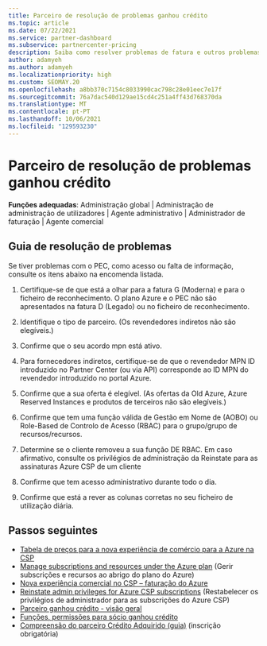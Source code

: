 ```yaml
---
title: Parceiro de resolução de problemas ganhou crédito
ms.topic: article
ms.date: 07/22/2021
ms.service: partner-dashboard
ms.subservice: partnercenter-pricing
description: Saiba como resolver problemas de fatura e outros problemas relacionados com o crédito obtido pelo parceiro (PEC).
author: adamyeh
ms.author: adamyeh
ms.localizationpriority: high
ms.custom: SEOMAY.20
ms.openlocfilehash: a8bb370c7154c8033990cac798c28e01eec7e17f
ms.sourcegitcommit: 76a7dac540d129ae15cd4c251a4ff43d768370da
ms.translationtype: MT
ms.contentlocale: pt-PT
ms.lasthandoff: 10/06/2021
ms.locfileid: "129593230"
---
```

# <a name="troubleshooting-partner-earned-credit"></a>Parceiro de resolução de problemas ganhou crédito

**Funções adequadas**: Administração global | Administração de administração de utilizadores | Agente administrativo | Administrador de faturação | Agente comercial

## <a name="troubleshooting-guide"></a>Guia de resolução de problemas

Se tiver problemas com o PEC, como acesso ou falta de informação, consulte os itens abaixo na encomenda listada.

1. Certifique-se de que está a olhar para a fatura G (Moderna) e para o ficheiro de reconhecimento. O plano Azure e o PEC não são apresentados na fatura D (Legado) ou no ficheiro de reconhecimento.

2. Identifique o tipo de parceiro. (Os revendedores indiretos não são elegíveis.)

3. Confirme que o seu acordo mpn está ativo.

4. Para fornecedores indiretos, certifique-se de que o revendedor MPN ID introduzido no Partner Center (ou via API) corresponde ao ID MPN do revendedor introduzido no portal Azure.

5. Confirme que a sua oferta é elegível. (As ofertas da Old Azure, Azure Reserved Instances e produtos de terceiros não são elegíveis.)

6. Confirme que tem uma função válida de Gestão em Nome de (AOBO) ou Role-Based de Controlo de Acesso (RBAC) para o grupo/grupo de recursos/recursos.

7. Determine se o cliente removeu a sua função DE RBAC. Em caso afirmativo, consulte os privilégios de administração da Reinstate para as assinaturas Azure CSP de um cliente

8. Confirme que tem acesso administrativo durante todo o dia.

9. Confirme que está a rever as colunas corretas no seu ficheiro de utilização diária.

## <a name="next-steps"></a>Passos seguintes

- [Tabela de preços para a nova experiência de comércio para a Azure na CSP](azure-plan-price-list.md)
- [Manage subscriptions and resources under the Azure plan](azure-plan-manage.md) (Gerir subscrições e recursos ao abrigo do plano do Azure)
- [Nova experiência comercial no CSP – faturação do Azure](azure-plan-billing.md)
- [Reinstate admin privileges for Azure CSP subscriptions](reinstate-csp.md) (Restabelecer os privilégios de administrador para as subscrições do Azure CSP)
- [Parceiro ganhou crédito - visão geral](partner-earned-credit.md)
- [Funções, permissões para sócio ganhou crédito](azure-roles-perms-pec.md)
- [Compreensão do parceiro Crédito Adquirido (guia)](https://partner.microsoft.com/resources/detail/understanding-partner-earned-credit-pdf) (inscrição obrigatória)
